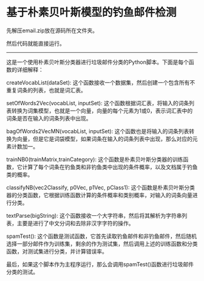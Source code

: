 # 基于朴素贝叶斯模型的钓鱼邮件检测

先解压email.zip放在源码所在文件夹。

然后代码就能直接运行。

------------------------------------------------------------------------------------------------------

这是一个使用朴素贝叶斯分类器进行垃圾邮件分类的Python脚本。下面是每个函数的详细解释：

createVocabList(dataSet): 这个函数接收一个数据集，然后创建一个包含所有不重复词条的列表，也就是词汇表。

setOfWords2Vec(vocabList, inputSet): 这个函数根据词汇表，将输入的词条列表转换为词集模型，也就是一个向量，向量的每个元素为1或0，表示词汇表中的词条是否在输入的词条列表中出现。

bagOfWords2VecMN(vocabList, inputSet): 这个函数也是将输入的词条列表转换为向量，但是它是词袋模型，如果词条在输入的词条列表中出现，那么对应的元素计数加一。

trainNB0(trainMatrix,trainCategory): 这个函数是朴素贝叶斯分类器的训练函数，它计算了每个词条在钓鱼类和非钓鱼类中出现的条件概率，以及文档属于钓鱼类的概率。

classifyNB(vec2Classify, p0Vec, p1Vec, pClass1): 这个函数是朴素贝叶斯分类器的分类函数，它根据训练函数计算的条件概率和类别概率，对输入的词条向量进行分类。

textParse(bigString): 这个函数接收一个大字符串，然后将其解析为字符串列表，主要是进行了中文分词和去除非汉字字符的操作。

spamTest(): 这个函数是测试函数，它首先读取钓鱼邮件和非钓鱼邮件，然后随机选择一部分邮件作为训练集，剩余的作为测试集，然后调用上述的训练函数和分类函数，对测试集进行分类，并计算错误率。

最后，如果这个脚本作为主程序运行，那么会调用spamTest()函数进行垃圾邮件分类的测试。

